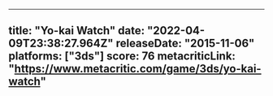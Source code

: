 
---
title: "Yo-kai Watch"
date: "2022-04-09T23:38:27.964Z"
releaseDate: "2015-11-06"
platforms: ["3ds"]
score: 76
metacriticLink: "https://www.metacritic.com/game/3ds/yo-kai-watch"
---
